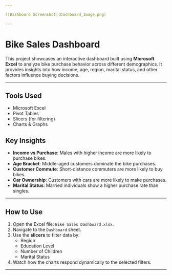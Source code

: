 ```yaml
---

![Dashboard Screenshot](Dashboard_Image.png)

---
```


# Bike Sales Dashboard

This project showcases an interactive dashboard built using **Microsoft Excel** to analyze bike purchase behavior across different demographics. It provides insights into how income, age, region, marital status, and other factors influence buying decisions.

---

## Tools Used

- Microsoft Excel
- Pivot Tables
- Slicers (for filtering)
- Charts & Graphs

## Key Insights

- **Income vs Purchase**: Males with higher income are more likely to purchase bikes.
- **Age Bracket**: Middle-aged customers dominate the bike purchases.
- **Customer Commute**: Short-distance commuters are more likely to buy bikes.
- **Car Ownership**: Customers with cars are more likely to make purchases.
- **Marital Status**: Married individuals show a higher purchase rate than singles.

---

## How to Use

1. Open the Excel file: `Bike Sales Dashboard.xlsx`.
2. Navigate to the `Dashboard` sheet.
3. Use the **slicers** to filter data by:
   - Region
   - Education Level
   - Number of Children
   - Marital Status
4. Watch how the charts respond dynamically to the selected filters.

---

